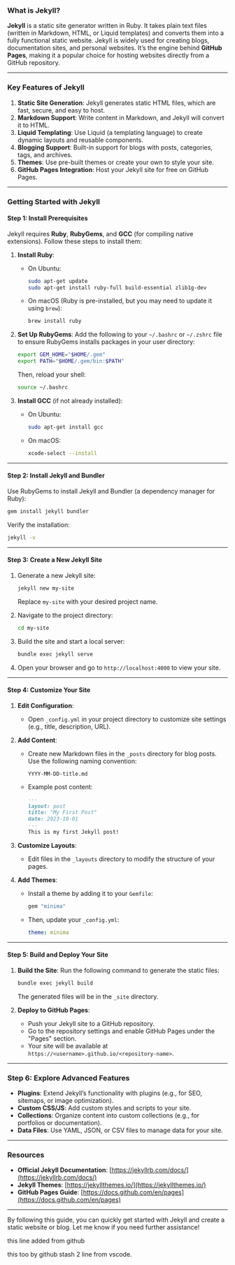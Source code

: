 ### **What is Jekyll?**

**Jekyll** is a static site generator written in Ruby. It takes plain text files (written in Markdown, HTML, or Liquid templates) and converts them into a fully functional static website. Jekyll is widely used for creating blogs, documentation sites, and personal websites. It’s the engine behind **GitHub Pages**, making it a popular choice for hosting websites directly from a GitHub repository.

---

### **Key Features of Jekyll**
1. **Static Site Generation**: Jekyll generates static HTML files, which are fast, secure, and easy to host.
2. **Markdown Support**: Write content in Markdown, and Jekyll will convert it to HTML.
3. **Liquid Templating**: Use Liquid (a templating language) to create dynamic layouts and reusable components.
4. **Blogging Support**: Built-in support for blogs with posts, categories, tags, and archives.
5. **Themes**: Use pre-built themes or create your own to style your site.
6. **GitHub Pages Integration**: Host your Jekyll site for free on GitHub Pages.

---

### **Getting Started with Jekyll**

#### **Step 1: Install Prerequisites**
Jekyll requires **Ruby**, **RubyGems**, and **GCC** (for compiling native extensions). Follow these steps to install them:

1. **Install Ruby**:
   - On Ubuntu:
     ```bash
     sudo apt-get update
     sudo apt-get install ruby-full build-essential zlib1g-dev
     ```
   - On macOS (Ruby is pre-installed, but you may need to update it using `brew`):
     ```bash
     brew install ruby
     ```

2. **Set Up RubyGems**:
   Add the following to your `~/.bashrc` or `~/.zshrc` file to ensure RubyGems installs packages in your user directory:
   ```bash
   export GEM_HOME="$HOME/.gem"
   export PATH="$HOME/.gem/bin:$PATH"
   ```
   Then, reload your shell:
   ```bash
   source ~/.bashrc
   ```

3. **Install GCC** (if not already installed):
   - On Ubuntu:
     ```bash
     sudo apt-get install gcc
     ```
   - On macOS:
     ```bash
     xcode-select --install
     ```

---

#### **Step 2: Install Jekyll and Bundler**
Use RubyGems to install Jekyll and Bundler (a dependency manager for Ruby):
```bash
gem install jekyll bundler
```

Verify the installation:
```bash
jekyll -v
```

---

#### **Step 3: Create a New Jekyll Site**
1. Generate a new Jekyll site:
   ```bash
   jekyll new my-site
   ```
   Replace `my-site` with your desired project name.

2. Navigate to the project directory:
   ```bash
   cd my-site
   ```

3. Build the site and start a local server:
   ```bash
   bundle exec jekyll serve
   ```

4. Open your browser and go to `http://localhost:4000` to view your site.

---

#### **Step 4: Customize Your Site**
1. **Edit Configuration**:
   - Open `_config.yml` in your project directory to customize site settings (e.g., title, description, URL).

2. **Add Content**:
   - Create new Markdown files in the `_posts` directory for blog posts. Use the following naming convention:
     ```
     YYYY-MM-DD-title.md
     ```
   - Example post content:
     ```markdown
     ---
     layout: post
     title: "My First Post"
     date: 2023-10-01
     ---
     This is my first Jekyll post!
     ```

3. **Customize Layouts**:
   - Edit files in the `_layouts` directory to modify the structure of your pages.

4. **Add Themes**:
   - Install a theme by adding it to your `Gemfile`:
     ```ruby
     gem "minima"
     ```
   - Then, update your `_config.yml`:
     ```yaml
     theme: minima
     ```

---

#### **Step 5: Build and Deploy Your Site**
1. **Build the Site**:
   Run the following command to generate the static files:
   ```bash
   bundle exec jekyll build
   ```
   The generated files will be in the `_site` directory.

2. **Deploy to GitHub Pages**:
   - Push your Jekyll site to a GitHub repository.
   - Go to the repository settings and enable GitHub Pages under the "Pages" section.
   - Your site will be available at `https://<username>.github.io/<repository-name>`.

---

### **Step 6: Explore Advanced Features**
- **Plugins**: Extend Jekyll’s functionality with plugins (e.g., for SEO, sitemaps, or image optimization).
- **Custom CSS/JS**: Add custom styles and scripts to your site.
- **Collections**: Organize content into custom collections (e.g., for portfolios or documentation).
- **Data Files**: Use YAML, JSON, or CSV files to manage data for your site.

---

### **Resources**
- **Official Jekyll Documentation**: [https://jekyllrb.com/docs/](https://jekyllrb.com/docs/)
- **Jekyll Themes**: [https://jekyllthemes.io/](https://jekyllthemes.io/)
- **GitHub Pages Guide**: [https://docs.github.com/en/pages](https://docs.github.com/en/pages)

---

By following this guide, you can quickly get started with Jekyll and create a static website or blog. Let me know if you need further assistance!

this line added from github

this too by github
stash 2 line from vscode.
